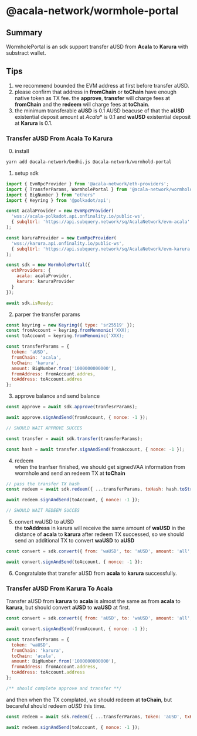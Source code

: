 # @acala-network/wormhole-portal

## Summary
WormholePortal is an sdk support transfer aUSD from **Acala** to **Karura** with substract wallet.

## Tips
1. we recommend bounded the EVM address at first before transfer aUSD.
2. please confirm that address in **fromChain** or **toChain** have enough native token as TX fee. the **approve**, **transfer** will charge fees at **fromChain** and the **redeem** will charge fees at **toChain**.
3. the minimum transferable **aUSD** is 0.1 AUSD beacuse of that the **aUSD** existential deposit amount at *Acala** is 0.1 and **waUSD** existential deposit at **Karura** is 0.1.

### Transfer aUSD From Acala To Karura
0. install
```bash
yarn add @acala-network/bodhi.js @acala-network/wormhold-portal
```
1. setup sdk
```javascript
import { EvmRpcProvider } from '@acala-network/eth-providers';
import { TransferParams, WormholePortal } from '@acala-network/wormhold-portal'
import { BigNumber } from "ethers"
import { Keyring } from '@polkadot/api';

const acalaProvider = new EvmRpcProvider(
  'wss://acala-polkadot.api.onfinality.io/public-ws',
  { subqlUrl: 'https://api.subquery.network/sq/AcalaNetwork/evm-acala' }
);

const karuraProvider = new EvmRpcProvider(
  'wss://karura.api.onfinality.io/public-ws',
  { subqlUrl: 'https://api.subquery.network/sq/AcalaNetwork/evm-karura' }
);

const sdk = new WormholePortal({
  ethProviders: {
    acala: acalaProvider,
    karura: karuraProvider
  }
});

await sdk.isReady;
```

2. parper the transfer params     
```javascript
const keyring = new Keyring({ type: 'sr25519' });
const fromAccount = keyring.fromMenmonic('XXX);
const toAccount = keyring.fromMenominc('XXX);

const transferParams = {
  token: 'aUSD',
  fromChain: 'acala',
  toChain: 'karura',
  amount: BigNumber.from('1000000000000'),
  fromAddress: fromAccount.addres,
  toAddress: toAccount.addres
};
```

3. approve balance and send balance        
```javascript
const approve = await sdk.approve(tranfesrParams);

await approve.signAndSend(fromAccount, { nonce: -1 });

// SHOULD WAIT APPROVE SUCCES

const transfer = await sdk.transfer(transferParams);

const hash = await transfer.signAndSend(fromAccount, { nonce: -1 });
```

4. redeem  
when the tranfser finished, we should get signedVAA information from wormhole and send an redeem TX at **toChain**
```javascript
// pass the transfer TX hash 
const redeem = await sdk.redeem({ ...transferParams, txHash: hash.toString() });

await redeem.signAndSend(toAccount, { nonce: -1 });

// SHOULD WAIT REDEEM SUCCES
```

5. convert waUSD to aUSD        
the **toAddress** in karura will receive the same amount of **waUSD** in the distance of **acala** to **karura** after redeem TX successed, so we should send an additional TX to convert **waUSD** to **aUSD**
```javascript
const convert = sdk.convert({ from: 'waUSD', to: 'aUSD', amount: 'all', address: transferParams.toAddress });

await convert.signAndSend(toAccount, { nonce: -1 });
```

6. Congratulate that transfer aUSD from **acala** to **karura** successfully.

### Transfer aUSD From Karura To Acala   
Transfer aUSD from **karura** to **acala** is almost the same as from **acala** to **karura**, but should convert **aUSD** to **waUSD** at first.

```javascript
const convert = sdk.convert({ from: 'aUSD', to: 'waUSD', amount: 'all', address: transferParams.toAddress });

await convert.signAndSend(fromAccount, { nonce: -1 });

const transferParams = {
  token: 'waUSD',
  fromChain: 'karura',
  toChain: 'acala',
  amount: BigNumber.from('1000000000000'),
  fromAddress: fromAccount.address,
  toAddress: toAccount.address
};

/** should complete approve and transfer **/
```

and then when the TX complated, we should redeem at **toChain**, but becareful should redeem *aUSD* this time.
```javascript
const redeem = await sdk.redeem({ ...transferParams, token: 'aUSD', txHash: hash.toString() });

await redeem.signAndSend(toAccount, { nonce: -1 });
```
